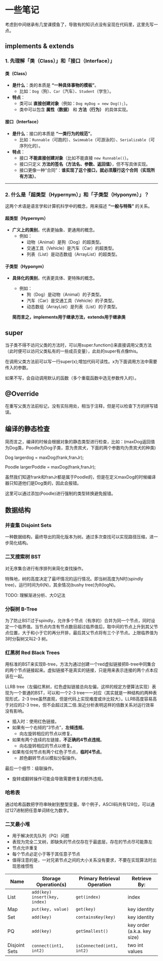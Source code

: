 
# 一些笔记
考虑到中间继承有几堂课摸鱼了，导致有的知识点没有呈现在代码里，这里先写一点。

## implements & extends

### **1. 先理解「类（Class）」和「接口（Interface）」**
#### **类（Class）**  
- **是什么**：类的本质是 **“一种具体事物的模板”**。  
  - 比如：`Dog`（狗）、`Car`（汽车）、`Student`（学生）。  
- **特点**：  
  - 类可以 **直接创建对象**（例如：`Dog myDog = new Dog();`）。  
  - 类中可以包含 **属性（数据）** 和 **方法（行为）** 的具体实现。  

#### **接口（Interface）**  
- **是什么**：接口的本质是 **“一类行为的规范”**。  
  - 比如：`Runnable`（可跑的）、`Swimmable`（可游泳的）、`Serializable`（可序列化的）。  
- **特点**：  
  - 接口 **不能直接创建对象**（比如不能直接 `new Runnable()`）。  
  - 接口只定义 **方法的签名（方法名、参数、返回值）**，但不写具体实现。  
  - 接口更像一种“合同”：**谁实现了这个接口，就必须履行这个合同（实现所有方法）**。

---

### **2. 什么是「超类型（Hypernym）」和「子类型（Hyponym）」？**
这两个术语是语言学和计算机科学中的概念，用来描述 **“一般与特殊”** 的关系。  

#### **超类型（Hypernym）**  
- **广义上的类别**，代表更抽象、更通用的概念。  
  - 例如：  
    - 动物（Animal）是狗（Dog）的超类型。  
    - 交通工具（Vehicle）是汽车（Car）的超类型。  
    - 列表（List）是动态数组（ArrayList）的超类型。  

#### **子类型（Hyponym）**  
- **具体化的类别**，代表更具体、更特殊的概念。  
  - 例如：  
    - 狗（Dog）是动物（Animal）的子类型。  
    - 汽车（Car）是交通工具（Vehicle）的子类型。  
    - 动态数组（ArrayList）是列表（List）的子类型。  

   **简而言之，implements用于继承方法，extends用于继承类**

## super

当子类不得不访问父类的方法时，可以用super.function()来直接调用父类方法（此时便可以访问父类私有的一些成员变量），此处的super有点像this。

在调用父类方法前可以写一行super(x);增加代码可读性。x为下面调用方法中需要传入的参数。

如果不写，会自动调用默认的函数（多个重载函数中选无参数传入的）。
## @Override

在重写父类方法前标记，没有实际用处，相当于注释，但是可以检查下方的拼写错误。
## 编译的静态检查
简而言之，编译的时候会根据对象的静态类型进行检查，比如：(maxDog返回值为Dog类，Poodle为Dog子类，意为贵宾犬，下面的两个参数均为贵宾犬的种类)

Dog largerdog = maxDog(frank,franJr);

Poodle largerPoddle = maxDog(frank,franJr);

虽然我们知道frank和franJr都是属于Poodle的，但是在定义maxDog的时候编译器只知道他们是Dog类的，因此会报错。

这里可以通过添加(Poodle)进行强制的类型转换避免报错。

## 数据结构
### 并查集 Disjoint Sets
一种数据结构，最终导出的简化版本为树。通过多次查找可以实现路径压缩，进一步简化结构。
### 二叉搜索树 BST
对无序集合进行有序排列来简化查找操作。

特殊地，树的高度决定了最坏情况的运行情况。即当树高度为N时(spindly tree)，运行时间为θ(N)，其余情况(bushy tree)为θ(logN)。

TODO: 理解渐进分析、大O记法
### 分裂树 B-Tree
为了防止BST过于spindly，允许多个节点（有序的）合并为同一个节点，同时设定一个临界值。当节点内含有节点数目超过临界值后，取中间的节点上升到其父节点位置，大于和小于它的再分开排，最后其父节点将有三个子节点。上限临界值为3时分裂树又叫2-3 树。
### 红黑树 Red Black Trees
用标准的BST来实现B-tree，方法为通过创建一个red虚拟链接把B-tree中同集合的两个节点链接起来。虚拟链接不是真实的链接，只是用来表示连接的两个点本应该在一起。 

LLRB tree（左偏红黑树，红色虚拟链接总向左偏，这样的规定方便算法实现）表现为一个普通的BST，可以和一个2-3 tree一一对应（其实就是一种结构的两种表现形式，2-3 tree虽然直观，但是代码上实现难度或许比较大）。LLRB高度容易高于对应的2-3 tree，但不会超过其二倍.渐近分析表明这样的倍数关系对运行效率没有影响。      

- 插入时：使用红色链接。
- 如果有一个右倾的“3节点”，**左倾违规**。
  - 向左旋转相应的节点以修复。
- 如果有两个连续的左链接，**不正确的4节点违规**。
  - 向右旋转相应的节点以修复。
- 如果有任何节点有两个红色子节点，**临时4节点**。
  - 颜色翻转节点以模拟分裂操作。

最后一个细节：级联操作。

- 旋转或翻转操作可能会导致需要修复的额外违规。
### 哈希表
通过哈希函数把字符串映射到整型变量。举个例子，ASCII码共有128位，可以通过127进制把任意单词转化为数字。
### 二叉最小堆
- 用于解决优先队列（PQ）问题
- 表现为完全二叉树，即缺失的节点仅存在于最底层，存在的节点尽可能靠左
- 节点允许重复
- 每个节点必定小于等于其任意子节点
- 值得注意的是，一对兄弟节点之间的大小关系没有要求，不要在实现算法时出现思维惯性

| Name         | Storage Operation(s)                  | Primary Retrieval Operation | Retrieve By:                |
|--------------|---------------------------------------|-----------------------------|------------------------------|
| List         | `add(key)` `insert(key, index)`        | `get(index)`                | index                        |
| Map          | `put(key, value)`                      | `get(key)`                  | key identity                 |
| Set          | `add(key)`                             | `containsKey(key)`          | key identity                 |
| PQ           | `add(key)`                             | `getSmallest()`             | key order (a.k.a. key size)  |
| Disjoint Sets| `connect(int1, int2)`                  | `isConnected(int1, int2)`   | two int values               |

